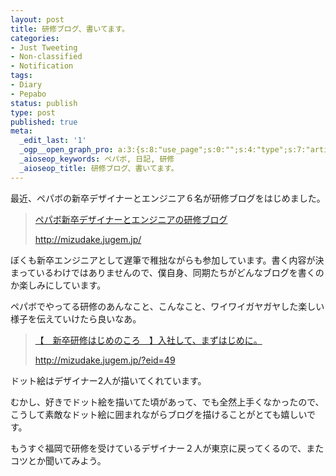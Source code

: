 ```yaml
---
layout: post
title: 研修ブログ、書いてます。
categories:
- Just Tweeting
- Non-classified
- Notification
tags:
- Diary
- Pepabo
status: publish
type: post
published: true
meta:
  _edit_last: '1'
  _ogp__open_graph_pro: a:3:{s:8:"use_page";s:0:"";s:4:"type";s:7:"article";s:9:"fb_admins";s:0:"";}
  _aioseop_keywords: ペパボ, 日記, 研修
  _aioseop_title: 研修ブログ、書いてます。
---
```

最近、ペパボの新卒デザイナーとエンジニア６名が研修ブログをはじめました。
<blockquote><a title="ペパボ新卒デザイナーとエンジニアの研修ブログ" href="http://mizudake.jugem.jp" target="_blank">ペパボ新卒デザイナーとエンジニアの研修ブログ</a>

<a title="ペパボ新卒デザイナーとエンジニアの研修ブログ" href="http://mizudake.jugem.jp" target="_blank">http://mizudake.jugem.jp/</a></blockquote>
ぼくも新卒エンジニアとして遅筆で稚拙ながらも参加しています。書く内容が決まっているわけではありませんので、僕自身、同期たちがどんなブログを書くのか楽しみにしています。

ペパボでやってる研修のあんなこと、こんなこと、ワイワイガヤガヤした楽しい様子を伝えていけたら良いなあ。
<blockquote><a title="【　新卒研修はじめのころ　】入社して、まずはじめに。| ペパボ新卒デザイナーとエンジニアの研修ブログ" href="http://mizudake.jugem.jp/?eid=49" target="_blank">【　新卒研修はじめのころ　】入社して、まずはじめに。</a>

<a title="【　新卒研修はじめのころ　】入社して、まずはじめに。| ペパボ新卒デザイナーとエンジニアの研修ブログ" href="http://mizudake.jugem.jp/?eid=49" target="_blank">http://mizudake.jugem.jp/?eid=49</a></blockquote>
ドット絵はデザイナー2人が描いてくれています。

むかし、好きでドット絵を描いてた頃があって、でも全然上手くなかったので、こうして素敵なドット絵に囲まれながらブログを描けることがとても嬉しいです。

もうすぐ福岡で研修を受けているデザイナー２人が東京に戻ってくるので、またコツとか聞いてみよう。
